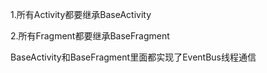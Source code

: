 

1.所有Activity都要继承BaseActivity

2.所有Fragment都要继承BaseFragment

BaseActivity和BaseFragment里面都实现了EventBus线程通信
